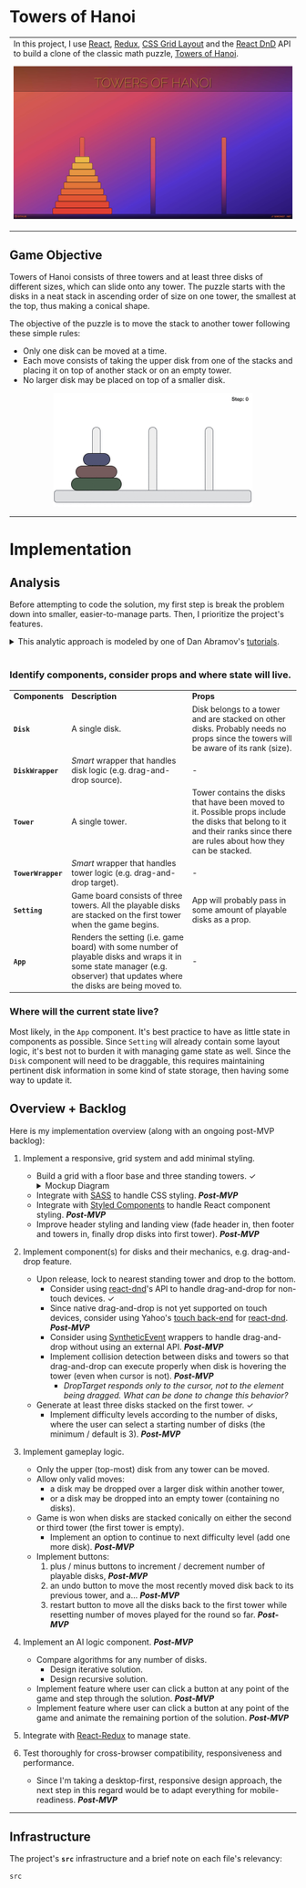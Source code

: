 # Towers of Hanoi

<table>
  <tr>
    <td>
      In this project, I use <a href="https://reactjs.org/">React</a>, <a href="https://redux.js.org/">Redux</a>, <a href="https://developer.mozilla.org/en-US/docs/Web/CSS/CSS_Grid_Layout">CSS Grid Layout</a> and the <a href="http://react-dnd.github.io/react-dnd/docs">React DnD</a> API to build a clone of the classic math puzzle, <a href="https://en.wikipedia.org/wiki/Tower_of_Hanoi/">Towers of Hanoi</a>.<br>
      <p align="center">
        <a href="https://simongt.github.io/towers-of-hanoi/">
          <img src="./public/img/towers-of-hanoi-screenshot.jpg" alt="Towers of Hanoi" />
        </a>
      </p>
    </td>
  </tr>
</table>

## Game Objective

Towers of Hanoi consists of three towers and at least three disks of different sizes, which can slide onto any tower. The puzzle starts with the disks in a neat stack in ascending order of size on one tower, the smallest at the top, thus making a conical shape.

The objective of the puzzle is to move the stack to another tower following these simple rules:
* Only one disk can be moved at a time.
* Each move consists of taking the upper disk from one of the stacks and placing it on top of another stack or on an empty tower.
* No larger disk may be placed on top of a smaller disk.

<p align="center">
  <a href="https://en.wikipedia.org/wiki/Tower_of_Hanoi/">
    <img src="./public/img/towers-of-hanoi-solved.gif" alt="Towers of Hanoi" />
  </a>
</p>

---

# Implementation

## Analysis

Before attempting to code the solution, my first step is break the problem down into smaller, easier-to-manage parts. Then, I prioritize the project's features.

<details>
<summary>
This analytic approach is modeled by one of Dan Abramov's <a href="http://react-dnd.github.io/react-dnd/docs/tutorial">tutorials</a>.
</summary>
Dan Abramov – the creator of Redux, Create React App, React DnD – published a <a href="http://react-dnd.github.io/react-dnd/docs/tutorial">chessboard tutorial</a> (where a lonely knight simply moves about the chess board) that inspired much of the analytical process for this project's undertaking. It's also how I came to explore React's drag-and-drop capabilities.
</details>
<br>

### Identify components, consider props and where state will live.

<table>
  <tr>
    <td>
      <strong>Components</strong>
    </td>
    <td>
      <strong>Description</strong>
    </td>
    <td>
      <strong>Props</strong>
    </td>
  </tr>
  <tr>
    <td>
      <strong><code>Disk</code></strong>
    </td>
    <td>
      A single disk.
    </td>
    <td>
      Disk belongs to a tower and are stacked on other disks. Probably needs no props since the towers will be aware of its rank (size).
    </td>
  </tr>
  <tr>
    <td>
      <strong><code>DiskWrapper</code></strong>
    </td>
    <td>
      <em>Smart</em> wrapper that handles disk logic (e.g. drag-and-drop source).
    </td>
    <td>
      -
    </td>
  </tr>
  <tr>
    <td>
      <strong><code>Tower</code></strong>
    </td>
    <td>
      A single tower.
    </td>
    <td>
      Tower contains the disks that have been moved to it. Possible props include the disks that belong to it and their ranks since there are rules about how they can be stacked.
    </td>
  </tr>
  <tr>
    <td>
      <strong><code>TowerWrapper</code></strong>
    </td>
    <td>
      <em>Smart</em> wrapper that handles tower logic (e.g. drag-and-drop target).
    </td>
    <td>
      -
    </td>
  </tr>
  <tr>
    <td>
      <strong><code>Setting</code></strong>
    </td>
    <td>
      Game board consists of three towers. All the playable disks are stacked on the first tower when the game begins.
    </td>
    <td>
      App will probably pass in some amount of playable disks as a prop.
    </td>
  </tr>
  <tr>
    <td>
      <strong><code>App</code></strong>
    </td>
    <td>
      Renders the setting (i.e. game board) with some number of playable disks and wraps it in some state manager (e.g. observer) that updates where the disks are being moved to.
    </td>
    <td>
      -
    </td>
  </tr>

</table>

### Where will the current state live?

Most likely, in the `App` component. It's best practice to have as little state in components as possible. Since `Setting` will already contain some layout logic, it's best not to burden it with managing game state as well. Since the `Disk` component will need to be draggable, this requires maintaining pertinent disk information in some kind of state storage, then having some way to update it.

## Overview + Backlog

Here is my implementation overview (along with an ongoing post-MVP backlog):

1. Implement a responsive, grid system and add minimal styling.
   * Build a grid with a floor base and three standing towers. ✓
     <details>
     <summary>Mockup Diagram</summary>
     This is a diagram of a 24-column grid, however it's wholy unnecessary (and excessive) to have that many columns. It would suffice to have just 3 columns for the towers along with 4 columns to cover the spaces in between and around.
     <img src="./public/img/towers-of-hanoi-grid-mockup.jpg" alt="Grid Mockup">
     </details> 
   * Integrate with [SASS](https://sass-lang.com/) to handle CSS styling. ***Post-MVP***
   * Integrate with [Styled Components](https://www.styled-components.com/) to handle React component styling. ***Post-MVP***
   * Improve header styling and landing view (fade header in, then footer and towers in, finally drop disks into first tower). ***Post-MVP***

2. Implement component(s) for disks and their mechanics, e.g. drag-and-drop feature.
   * Upon release, lock to nearest standing tower and drop to the bottom.
     * Consider using [react-dnd](https://github.com/react-dnd/react-dnd/)'s API to handle drag-and-drop for non-touch devices.  ✓
     * Since native drag-and-drop is not yet supported on touch devices, consider using Yahoo's [touch back-end](https://github.com/yahoo/react-dnd-touch-backend/) for [react-dnd](https://github.com/react-dnd/react-dnd). ***Post-MVP***
     * Consider using [SyntheticEvent](https://reactjs.org/docs/events.html/) wrappers to handle drag-and-drop without using an external API. ***Post-MVP***
     * Implement collision detection between disks and towers so that drag-and-drop can execute properly when disk is hovering the tower (even when cursor is not). ***Post-MVP***
       * *DropTarget responds only to the cursor, not to the element being dragged. What can be done to change this behavior?*
   * Generate at least three disks stacked on the first tower.  ✓
     * Implement difficulty levels according to the number of disks, where the user can select a starting number of disks (the minimum / default is 3). ***Post-MVP***

3. Implement gameplay logic.
   * Only the upper (top-most) disk from any tower can be moved.
   * Allow only valid moves:
     * a disk may be dropped over a larger disk within another tower,
     * or a disk may be dropped into an empty tower (containing no disks).
   * Game is won when disks are stacked conically on either the second or third tower (the first tower is empty).
     * Implement an option to continue to next difficulty level (add one more disk). ***Post-MVP***
   * Implement buttons:
     1. plus / minus buttons to increment / decrement number of playable disks, ***Post-MVP***
     2. an undo button to move the most recently moved disk back to its previous tower, and a... ***Post-MVP***
     3. restart button to move all the disks back to the first tower while resetting number of moves played for the round so far. ***Post-MVP***

4. Implement an AI logic component. ***Post-MVP***
   * Compare algorithms for any number of disks.
      * Design iterative solution.
      * Design recursive solution.
   * Implement feature where user can click a button at any point of the game and step through the solution. ***Post-MVP***
   * Implement feature where user can click a button at any point of the game and animate the remaining portion of the solution. ***Post-MVP***

5. Integrate with [React-Redux](https://react-redux.js.org/) to manage state.

6. Test thoroughly for cross-browser compatibility, responsiveness and performance.
   * Since I'm taking a desktop-first, responsive design approach, the next step in this regard would be to adapt everything for mobile-readiness. ***Post-MVP***

---

## Infrastructure

The project's <strong><code>src</code></strong> infrastructure and a brief note on each file's relevancy:

```
src
```